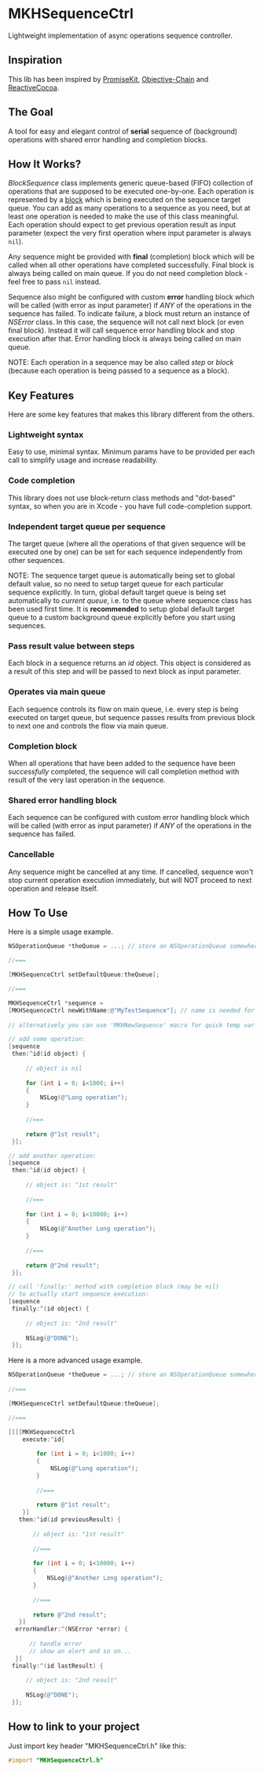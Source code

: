 MKHSequenceCtrl
=============

Lightweight implementation of async operations sequence controller.


Inspiration
---

This lib has been inspired by [PromiseKit][0], [Objective-Chain][1] and [ReactiveCocoa][2].


The Goal
---

A tool for easy and elegant control of **serial** sequence of (background) operations with shared error handling and completion blocks.


How It Works?
---

_BlockSequence_ class implements generic queue-based (FIFO) collection of operations that are supposed to be executed one-by-one. Each operation is represented by a [block][3] which is being executed on the sequence target queue. You can add as many operations to a sequence as you need, but at least one operation is needed to make the use of this class meaningful. Each operation should expect to get previous operation result as input parameter (expect the very first operation where input parameter is always `nil`).

Any sequence might be provided with **final** (completion) block which will be called when all other operations have completed successfully. Final block is always being called on main queue. If you do not need completion block - feel free to pass `nil` instead.

Sequence also might be configured with custom **error** handling block which will be called (with error as input parameter) if _ANY_ of the operations in the sequence has failed. To indicate failure, a block must return an instance of _NSError_ class. In this case, the sequence will not call next block (or even final block). Instead it will call sequence error handling block and stop execution after that. Error handling block is always being called on main queue.

NOTE: Each operation in a sequence may be also called _step_ or _block_ (because each operation is being passed to a sequence as a block).


Key Features
---

Here are some key features that makes this library different from the others.

### Lightweight syntax

Easy to use, minimal syntax. Minimum params have to be provided per each call to simplify usage and increase readability.

### Code completion

This library does not use block-return class methods and "dot-based" syntax, so when you are in Xcode - you have full code-completion support.

### Independent target queue per sequence

The target queue (where all the operations of that given sequence will be executed one by one) can be set for each sequence independently from other sequences.

NOTE: The sequence target queue is automatically being set to global default value, so no need to setup target queue for each particular sequence explicitly. In turn, global default target queue is being set automatically to _current queue_, i.e. to the queue where sequence class has been used first time. It is **recommended** to setup global default target queue to a custom background queue explicitly before you start using sequences.

### Pass result value between steps

Each block in a sequence returns an _id_ object. This object is considered as a result of this step and will be passed to next block as input parameter.

### Operates via main queue

Each sequence controls its flow on main queue, i.e. every step is being executed on target queue, but sequence passes results from previous block to next one and controls the flow via main queue.

### Completion block

When all operations that have been added to the sequence have been _successfully_ completed, the sequence will call completion method with result of the very last operation in the sequence. 

### Shared error handling block

Each sequence can be configured with custom error handling block which will be called (with error as input parameter) if _ANY_ of the operations in the sequence has failed.

### Cancellable

Any sequence might be cancelled at any time. If cancelled, sequence won't stop current operation execution immediately, but will NOT proceed to next operation and release itself.


How To Use
---

Here is a simple usage example.

```objective-c
NSOperationQueue *theQueue = ...; // store an NSOperationQueue somewhere

//===

[MKHSequenceCtrl setDefaultQueue:theQueue];

//===

MKHSequenceCtrl *sequence =
[MKHSequenceCtrl newWithName:@"MyTestSequence"]; // name is needed for debugging only
    
// alternatively you can use 'MKHNewSequence' macro for quick temp var definition

// add some operation:
[sequence
 then:^id(id object) {
     
     // object is nil
     
     for (int i = 0; i<1000; i++)
     {
         NSLog(@"Long operation");
     }
     
     //===
     
     return @"1st result";
 }];

// add another operation:
[sequence
 then:^id(id object) {
     
     // object is: "1st result"
     
     //===
     
     for (int i = 0; i<10000; i++)
     {
         NSLog(@"Another Long operation");
     }
     
     //===
     
     return @"2nd result";
 }];

// call 'finally:' method with completion block (may be nil)
// to actually start sequence execution:
[sequence
 finally:^(id object) {
     
     // object is: "2nd result"
     
     NSLog(@"DONE");
 }];
```

Here is a more advanced usage example.

```objective-c
NSOperationQueue *theQueue = ...; // store an NSOperationQueue somewhere
    
//===

[MKHSequenceCtrl setDefaultQueue:theQueue];

//===

[[[[MKHSequenceCtrl
    execute:^id{
        
        for (int i = 0; i<1000; i++)
        {
            NSLog(@"Long operation");
        }
        
        //===
        
        return @"1st result";
    }]
   then:^id(id previousResult) {
       
       // object is: "1st result"
       
       //===
       
       for (int i = 0; i<10000; i++)
       {
           NSLog(@"Another Long operation");
       }
       
       //===
       
       return @"2nd result";
   }]
  errorHandler:^(NSError *error) {
      
      // handle error
      // show an alert and so on...
  }]
 finally:^(id lastResult) {
     
     // object is: "2nd result"
     
     NSLog(@"DONE");
 }];
```

How to link to your project
---

Just import key header "MKHSequenceCtrl.h" like this:

```objective-c
#import "MKHSequenceCtrl.h"
```


[0]: http://promisekit.org
[1]: https://github.com/iMartinKiss/Objective-Chain
[2]: https://github.com/ReactiveCocoa/ReactiveCocoa
[3]: https://www.google.ru/search?q=objective+c+block



